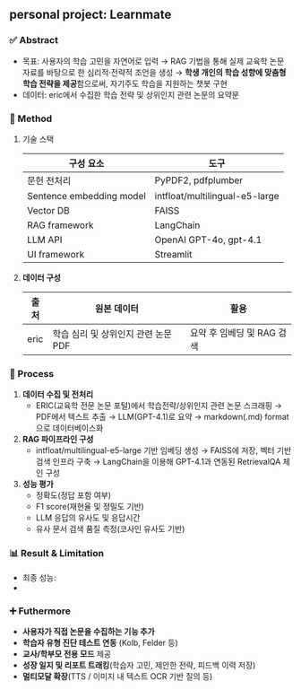 ## personal project: Learnmate
### ✅ Abstract

- 목표: 사용자의 학습 고민을 자연어로 입력 → RAG 기법을 통해 실제 교육학 논문 자료를 바탕으로 한 심리적·전략적 조언을 생성 → **학생 개인의 학습 성향에 맞춤형 학습 전략을 제공**함으로써, 자기주도 학습을 지원하는 챗봇 구현
- 데이터: eric에서 수집한 학습 전략 및 상위인지 관련 논문의 요약문

### 🧪 Method

1. 기술 스택
    
    
    | 구성 요소 | 도구 |
    | --- | --- |
    | 문헌 전처리 | PyPDF2, pdfplumber |
    | Sentence embedding model | intfloat/multilingual-e5-large |
    | Vector DB | FAISS |
    | RAG framework | LangChain |
    | LLM API  | OpenAI GPT-4o, gpt-4.1  |
    | UI framework | Streamlit |
2. **데이터 구성**
    
    
    | 출처 | 원본 데이터 | 활용 |
    | --- | --- | --- |
    | eric | 학습 심리 및 상위인지 관련 논문 PDF | 요약 후 임베딩 및 RAG 검색 |

### 🔄 Process

1. **데이터 수집 및 전처리**
    - ERIC(교육학 전문 논문 포털)에서 학습전략/상위인지 관련 논문 스크래핑 → PDF에서 텍스트 추출 → LLM(GPT-4.1)로 요약 → markdown(.md) format으로 데이터베이스화
2. **RAG 파이프라인 구성**
    - intfloat/multilingual-e5-large 기반 임베딩 생성 → FAISS에 저장, 벡터 기반 검색 인프라 구축 → LangChain을 이용해 GPT-4.1과 연동된 RetrievalQA 체인 구성
3. **성능 평가**
    - 정확도(정답 포함 여부)
    - F1 score(재현율 및 정밀도 기반)
    - LLM 응답의 유사도 및 응답시간
    - 유사 문서 검색 품질 측정(코사인 유사도 기반)

### 📊 Result & Limitation

- 최종 성능:
- 

### ➕ Futhermore

- **사용자가 직접 논문을 수집하는 기능 추가**
- **학습자 유형 진단 테스트 연동** (Kolb, Felder 등)
- **교사/학부모 전용 모드** 제공
- **성장 일지 및 리포트 트래킹**(학습자 고민, 제안한 전략, 피드백 이력 저장)
- **멀티모달 확장**(TTS / 이미지 내 텍스트 OCR 기반 질의 등)
